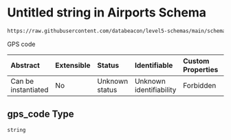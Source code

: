 # Untitled string in Airports Schema

```txt
https://raw.githubusercontent.com/databeacon/level5-schemas/main/schemas/airports.schema.json#/properties/gps_code
```

GPS code

| Abstract            | Extensible | Status         | Identifiable            | Custom Properties | Additional Properties | Access Restrictions | Defined In                                                                      |
| :------------------ | :--------- | :------------- | :---------------------- | :---------------- | :-------------------- | :------------------ | :------------------------------------------------------------------------------ |
| Can be instantiated | No         | Unknown status | Unknown identifiability | Forbidden         | Allowed               | none                | [airports.schema.json\*](../../out/airports.schema.json "open original schema") |

## gps\_code Type

`string`
